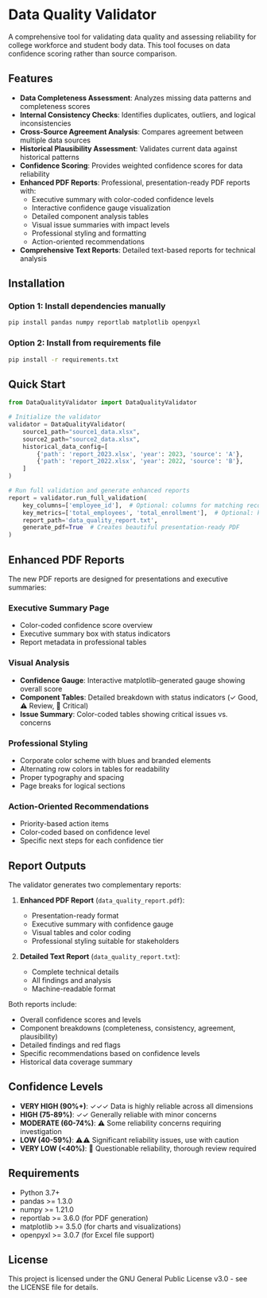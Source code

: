 # Data Quality Validator

A comprehensive tool for validating data quality and assessing reliability for college workforce and student body data. This tool focuses on data confidence scoring rather than source comparison.

## Features

- **Data Completeness Assessment**: Analyzes missing data patterns and completeness scores
- **Internal Consistency Checks**: Identifies duplicates, outliers, and logical inconsistencies
- **Cross-Source Agreement Analysis**: Compares agreement between multiple data sources
- **Historical Plausibility Assessment**: Validates current data against historical patterns
- **Confidence Scoring**: Provides weighted confidence scores for data reliability
- **Enhanced PDF Reports**: Professional, presentation-ready PDF reports with:
  - Executive summary with color-coded confidence levels
  - Interactive confidence gauge visualization
  - Detailed component analysis tables
  - Visual issue summaries with impact levels
  - Professional styling and formatting
  - Action-oriented recommendations
- **Comprehensive Text Reports**: Detailed text-based reports for technical analysis

## Installation

### Option 1: Install dependencies manually
```bash
pip install pandas numpy reportlab matplotlib openpyxl
```

### Option 2: Install from requirements file
```bash
pip install -r requirements.txt
```

## Quick Start

```python
from DataQualityValidator import DataQualityValidator

# Initialize the validator
validator = DataQualityValidator(
    source1_path="source1_data.xlsx",
    source2_path="source2_data.xlsx",
    historical_data_config=[
        {'path': 'report_2023.xlsx', 'year': 2023, 'source': 'A'},
        {'path': 'report_2022.xlsx', 'year': 2022, 'source': 'B'},
    ]
)

# Run full validation and generate enhanced reports
report = validator.run_full_validation(
    key_columns=['employee_id'],  # Optional: columns for matching records
    key_metrics=['total_employees', 'total_enrollment'],  # Optional: key metrics to validate
    report_path='data_quality_report.txt',
    generate_pdf=True  # Creates beautiful presentation-ready PDF
)
```

## Enhanced PDF Reports

The new PDF reports are designed for presentations and executive summaries:

### Executive Summary Page
- Color-coded confidence score overview
- Executive summary box with status indicators
- Report metadata in professional tables

### Visual Analysis
- **Confidence Gauge**: Interactive matplotlib-generated gauge showing overall score
- **Component Tables**: Detailed breakdown with status indicators (✓ Good, ⚠ Review, 🚩 Critical)
- **Issue Summary**: Color-coded tables showing critical issues vs. concerns

### Professional Styling
- Corporate color scheme with blues and branded elements
- Alternating row colors in tables for readability
- Proper typography and spacing
- Page breaks for logical sections

### Action-Oriented Recommendations
- Priority-based action items
- Color-coded based on confidence level
- Specific next steps for each confidence tier

## Report Outputs

The validator generates two complementary reports:

1. **Enhanced PDF Report** (`data_quality_report.pdf`): 
   - Presentation-ready format
   - Executive summary with confidence gauge
   - Visual tables and color coding
   - Professional styling suitable for stakeholders

2. **Detailed Text Report** (`data_quality_report.txt`): 
   - Complete technical details
   - All findings and analysis
   - Machine-readable format

Both reports include:
- Overall confidence scores and levels
- Component breakdowns (completeness, consistency, agreement, plausibility)
- Detailed findings and red flags
- Specific recommendations based on confidence levels
- Historical data coverage summary

## Confidence Levels

- **VERY HIGH (90%+)**: ✓✓✓ Data is highly reliable across all dimensions
- **HIGH (75-89%)**: ✓✓ Generally reliable with minor concerns
- **MODERATE (60-74%)**: ⚠ Some reliability concerns requiring investigation
- **LOW (40-59%)**: ⚠⚠ Significant reliability issues, use with caution
- **VERY LOW (<40%)**: 🚩 Questionable reliability, thorough review required

## Requirements

- Python 3.7+
- pandas >= 1.3.0
- numpy >= 1.21.0
- reportlab >= 3.6.0 (for PDF generation)
- matplotlib >= 3.5.0 (for charts and visualizations)
- openpyxl >= 3.0.7 (for Excel file support)

## License

This project is licensed under the GNU General Public License v3.0 - see the LICENSE file for details.